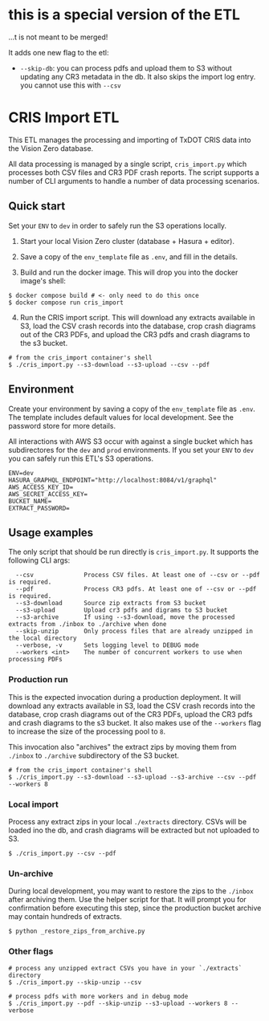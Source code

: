 # this is a special version of the ETL

...t is not meant to be merged!

It adds one new flag to the etl:

- `--skip-db`: you can process pdfs and upload them to S3 without updating any CR3 metadata in the db. It also skips the import log entry. you cannot use this with `--csv`


# CRIS Import ETL

This ETL manages the processing and importing of TxDOT CRIS data into the Vision Zero database.

All data processing is managed by a single script, `cris_import.py` which processes both CSV files and CR3 PDF crash reports. The script supports a number of CLI arguments to handle a number of data processing scenarios.

## Quick start

Set your `ENV` to `dev` in order to safely run the S3 operations locally.

1. Start your local Vision Zero cluster (database + Hasura + editor).

2. Save a copy of the `env_template` file as `.env`, and fill in the details.

3. Build and run the docker image. This will drop you into the docker image's shell:

```shell
$ docker compose build # <- only need to do this once
$ docker compose run cris_import
```

4. Run the CRIS import script. This will download any extracts available in S3, load the CSV crash records into the database, crop crash diagrams out of the CR3 PDFs, and upload the CR3 pdfs and crash diagrams to the s3 bucket.

```shell
# from the cris_import container's shell
$ ./cris_import.py --s3-download --s3-upload --csv --pdf
```

## Environment

Create your environment by saving a copy of the `env_template` file as `.env`. The template includes default values for local development. See the password store for more details.

All interactions with AWS S3 occur with against a single bucket which has subdirectores for the `dev` and `prod` environments. If you set your `ENV` to `dev` you can safely run this ETL's S3 operations.

```
ENV=dev
HASURA_GRAPHQL_ENDPOINT="http://localhost:8084/v1/graphql"
AWS_ACCESS_KEY_ID=
AWS_SECRET_ACCESS_KEY=
BUCKET_NAME=
EXTRACT_PASSWORD=
```

## Usage examples

The only script that should be run directly is `cris_import.py`. It supports the following CLI args:

```shell
  --csv              Process CSV files. At least one of --csv or --pdf is required.
  --pdf              Process CR3 pdfs. At least one of --csv or --pdf is required.
  --s3-download      Source zip extracts from S3 bucket
  --s3-upload        Upload cr3 pdfs and digrams to S3 bucket
  --s3-archive       If using --s3-download, move the processed extracts from ./inbox to ./archive when done
  --skip-unzip       Only process files that are already unzipped in the local directory
  --verbose, -v      Sets logging level to DEBUG mode
  --workers <int>    The number of concurrent workers to use when processing PDFs
```

### Production run

This is the expected invocation during a production deployment. It will download any extracts available in S3, load the CSV crash records into the database, crop crash diagrams out of the CR3 PDFs, upload the CR3 pdfs and crash diagrams to the s3 bucket. It also makes use of the `--workers` flag to increase the size of the processing pool to `8`.

This invocation also "archives" the extract zips by moving them from `./inbox` to `./archive` subdirectory of the S3 bucket.

```shell
# from the cris_import container's shell
$ ./cris_import.py --s3-download --s3-upload --s3-archive --csv --pdf --workers 8
```

### Local import

Process any extract zips in your local `./extracts` directory. CSVs will be loaded ino the db, and crash diagrams will be extracted but not uploaded to S3.

```shell
$ ./cris_import.py --csv --pdf
```

### Un-archive

During local development, you may want to restore the zips to the `./inbox` after archiving them. Use the helper script for that. It will prompt you for confirmation before executing this step, since the production bucket archive may contain hundreds of extracts.

```shell
$ python _restore_zips_from_archive.py
```

### Other flags

```shell
# process any unzipped extract CSVs you have in your `./extracts` directory
$ ./cris_import.py --skip-unzip --csv

# process pdfs with more workers and in debug mode
$ ./cris_import.py --pdf --skip-unzip --s3-upload --workers 8 --verbose
```

